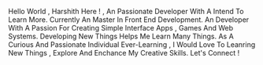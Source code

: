 Hello World , Harshith Here ! , An Passionate Developer With A Intend To Learn More. Currently An Master In Front End Development. An Developer With A Passion For Creating Simple Interface Apps , Games And Web Systems. Developing New Things Helps Me Learn Many Things. As A Curious And Passionate Individual Ever-Learning , I Would Love To Leanring New Things , Explore And Enchance My Creative Skills. Let's Connect !
